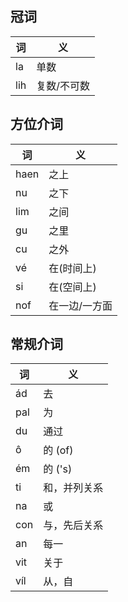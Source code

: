## 冠词
| 词   | 义      |
|-----|--------|
| la  | 单数     |
| lih | 复数/不可数 |
## 方位介词
| 词    | 义       |
| ---- | ------- |
| haen | 之上      |
| nu   | 之下      |
| lim  | 之间      |
| gu   | 之里      |
| cu   | 之外      |
| vé   | 在(时间上)  |
| si   | 在(空间上)  |
| nof  | 在一边/一方面 |
## 常规介词
| 词   | 义      |
|-----|--------|
| ád  | 去      |
| pal | 为      |
| du  | 通过     |
| ô   | 的 (of) |
| ém  | 的 ('s) |
| ti  | 和，并列关系 |
| na  | 或      |
| con | 与，先后关系 |
| an  | 每一     |
| vit | 关于     |
| víl | 从，自    |
